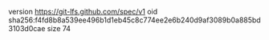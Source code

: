 version https://git-lfs.github.com/spec/v1
oid sha256:f4fd8b8a539ee496b1d1eb45c8c774ee2e6b240d9af3089b0a885bd3103d0cae
size 74
